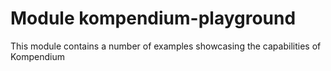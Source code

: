 # Module kompendium-playground

This module contains a number of examples showcasing the capabilities of Kompendium
